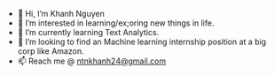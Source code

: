 - 👋 Hi, I’m Khanh Nguyen
- 👀 I’m interested in learning/ex;oring new things in life.
- 🌱 I’m currently learning Text Analytics.
- 💞️ I’m looking to find an Machine learning internship position at a big corp like Amazon.
- 📫 Reach me @ ntnkhanh24@gmail.com

<!---
ntnkhanh24/ntnkhanh24 is a ✨ special ✨ repository because its `README.md` (this file) appears on your GitHub profile.
You can click the Preview link to take a look at your changes.
--->
